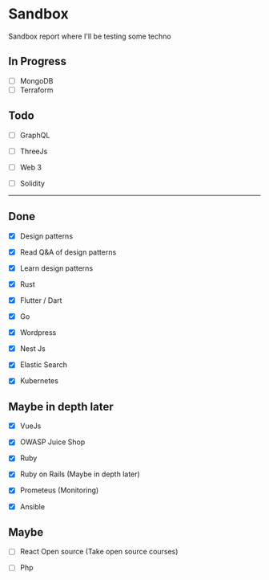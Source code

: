 # Sandbox
Sandbox report where I'll be testing some techno

## In Progress
- [ ] MongoDB
- [ ] Terraform

## Todo
- [ ] GraphQL
- [ ] ThreeJs

- [ ] Web 3
- [ ] Solidity

---

## Done
- [x] Design patterns
- [X] Read Q&A of design patterns
- [X] Learn design patterns

- [X] Rust
- [X] Flutter / Dart
- [X] Go

- [X] Wordpress
- [X] Nest Js
- [X] Elastic Search
- [X] Kubernetes



## Maybe in depth later
- [X] VueJs
- [X] OWASP Juice Shop
- [X] Ruby
- [X] Ruby on Rails (Maybe in depth later)
- [X] Prometeus (Monitoring)
- [X] Ansible


## Maybe
- [ ] React Open source (Take open source courses)
- [ ] Php


